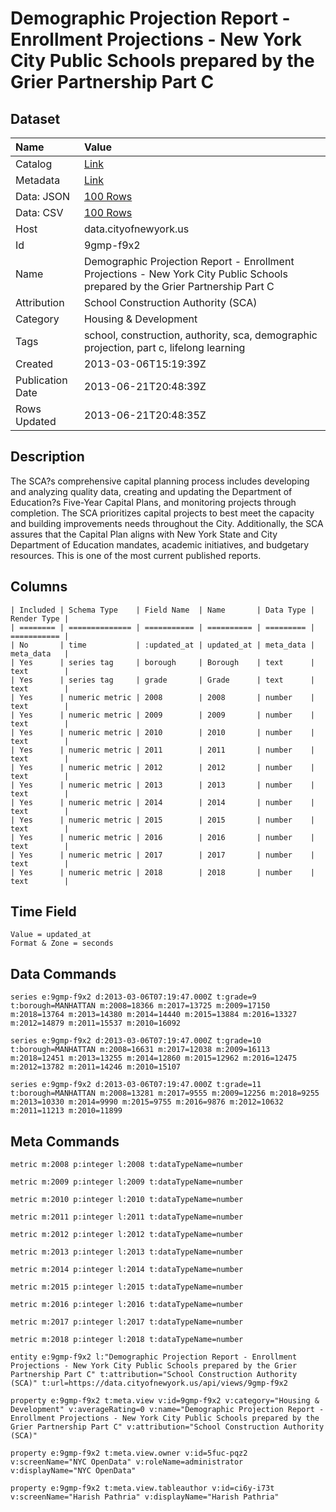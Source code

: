 # Demographic Projection Report - Enrollment Projections - New York City Public Schools prepared by the Grier Partnership Part C

## Dataset

| Name | Value |
| :--- | :---- |
| Catalog | [Link](https://catalog.data.gov/dataset/demographic-projection-report-enrollment-projections-new-york-city-public-schools-prepared-29ec4) |
| Metadata | [Link](https://data.cityofnewyork.us/api/views/9gmp-f9x2) |
| Data: JSON | [100 Rows](https://data.cityofnewyork.us/api/views/9gmp-f9x2/rows.json?max_rows=100) |
| Data: CSV | [100 Rows](https://data.cityofnewyork.us/api/views/9gmp-f9x2/rows.csv?max_rows=100) |
| Host | data.cityofnewyork.us |
| Id | 9gmp-f9x2 |
| Name | Demographic Projection Report - Enrollment Projections - New York City Public Schools prepared by the Grier Partnership Part C |
| Attribution | School Construction Authority (SCA) |
| Category | Housing & Development |
| Tags | school, construction, authority, sca, demographic projection, part c, lifelong learning |
| Created | 2013-03-06T15:19:39Z |
| Publication Date | 2013-06-21T20:48:39Z |
| Rows Updated | 2013-06-21T20:48:35Z |

## Description

The SCA?s comprehensive capital planning process includes developing and analyzing quality data, creating and updating the Department of Education?s Five-Year Capital Plans, and monitoring projects through completion. The SCA prioritizes capital projects to best meet the capacity and building improvements needs throughout the City.  Additionally, the SCA assures that the Capital Plan aligns with New York State and City Department of Education mandates, academic initiatives, and budgetary resources.  This is one of the most current published reports.

## Columns

```ls
| Included | Schema Type    | Field Name  | Name       | Data Type | Render Type |
| ======== | ============== | =========== | ========== | ========= | =========== |
| No       | time           | :updated_at | updated_at | meta_data | meta_data   |
| Yes      | series tag     | borough     | Borough    | text      | text        |
| Yes      | series tag     | grade       | Grade      | text      | text        |
| Yes      | numeric metric | 2008        | 2008       | number    | text        |
| Yes      | numeric metric | 2009        | 2009       | number    | text        |
| Yes      | numeric metric | 2010        | 2010       | number    | text        |
| Yes      | numeric metric | 2011        | 2011       | number    | text        |
| Yes      | numeric metric | 2012        | 2012       | number    | text        |
| Yes      | numeric metric | 2013        | 2013       | number    | text        |
| Yes      | numeric metric | 2014        | 2014       | number    | text        |
| Yes      | numeric metric | 2015        | 2015       | number    | text        |
| Yes      | numeric metric | 2016        | 2016       | number    | text        |
| Yes      | numeric metric | 2017        | 2017       | number    | text        |
| Yes      | numeric metric | 2018        | 2018       | number    | text        |
```

## Time Field

```ls
Value = updated_at
Format & Zone = seconds
```

## Data Commands

```ls
series e:9gmp-f9x2 d:2013-03-06T07:19:47.000Z t:grade=9 t:borough=MANHATTAN m:2008=18366 m:2017=13725 m:2009=17150 m:2018=13764 m:2013=14380 m:2014=14440 m:2015=13884 m:2016=13327 m:2012=14879 m:2011=15537 m:2010=16092

series e:9gmp-f9x2 d:2013-03-06T07:19:47.000Z t:grade=10 t:borough=MANHATTAN m:2008=16631 m:2017=12038 m:2009=16113 m:2018=12451 m:2013=13255 m:2014=12860 m:2015=12962 m:2016=12475 m:2012=13782 m:2011=14246 m:2010=15107

series e:9gmp-f9x2 d:2013-03-06T07:19:47.000Z t:grade=11 t:borough=MANHATTAN m:2008=13281 m:2017=9555 m:2009=12256 m:2018=9255 m:2013=10330 m:2014=9990 m:2015=9755 m:2016=9876 m:2012=10632 m:2011=11213 m:2010=11899
```

## Meta Commands

```ls
metric m:2008 p:integer l:2008 t:dataTypeName=number

metric m:2009 p:integer l:2009 t:dataTypeName=number

metric m:2010 p:integer l:2010 t:dataTypeName=number

metric m:2011 p:integer l:2011 t:dataTypeName=number

metric m:2012 p:integer l:2012 t:dataTypeName=number

metric m:2013 p:integer l:2013 t:dataTypeName=number

metric m:2014 p:integer l:2014 t:dataTypeName=number

metric m:2015 p:integer l:2015 t:dataTypeName=number

metric m:2016 p:integer l:2016 t:dataTypeName=number

metric m:2017 p:integer l:2017 t:dataTypeName=number

metric m:2018 p:integer l:2018 t:dataTypeName=number

entity e:9gmp-f9x2 l:"Demographic Projection Report - Enrollment Projections - New York City Public Schools prepared by the Grier Partnership Part C" t:attribution="School Construction Authority (SCA)" t:url=https://data.cityofnewyork.us/api/views/9gmp-f9x2

property e:9gmp-f9x2 t:meta.view v:id=9gmp-f9x2 v:category="Housing & Development" v:averageRating=0 v:name="Demographic Projection Report - Enrollment Projections - New York City Public Schools prepared by the Grier Partnership Part C" v:attribution="School Construction Authority (SCA)"

property e:9gmp-f9x2 t:meta.view.owner v:id=5fuc-pqz2 v:screenName="NYC OpenData" v:roleName=administrator v:displayName="NYC OpenData"

property e:9gmp-f9x2 t:meta.view.tableauthor v:id=ci6y-i73t v:screenName="Harish Pathria" v:displayName="Harish Pathria"
```
